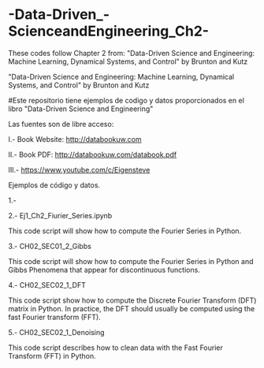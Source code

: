 # -Data-Driven_-ScienceandEngineering_Ch2-
These codes follow Chapter 2 from: "Data-Driven Science and Engineering: Machine Learning, Dynamical Systems, and Control"  by Brunton and Kutz


"Data-Driven Science and Engineering: Machine Learning, Dynamical Systems, and Control" by Brunton and Kutz

#Este repositorio tiene ejemplos de codigo y datos proporcionados en el libro "Data-Driven Science and Engineering"

Las fuentes son de libre acceso:

I.- Book Website: http://databookuw.com

II.- Book PDF: http://databookuw.com/databook.pdf

III.- https://www.youtube.com/c/Eigensteve

Ejemplos de código y datos.

1.-  

2.- Ej1_Ch2_Fiurier_Series.ipynb

This code script will show how to compute the Fourier Series in Python. 

3.- CH02_SEC01_2_Gibbs

This code script will show how to compute the Fourier Series in Python and Gibbs Phenomena that appear for discontinuous functions.

4.- CH02_SEC02_1_DFT

This code script show how to compute the Discrete Fourier Transform (DFT) matrix in Python.  In practice, the DFT should usually be computed using the fast Fourier transform (FFT).

5.- CH02_SEC02_1_Denoising

This code script describes how to clean data with the Fast Fourier Transform (FFT) in Python.

